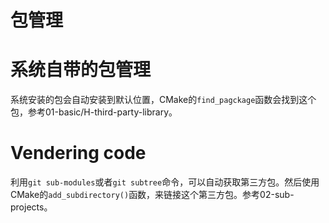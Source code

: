 # 包管理

# 系统自带的包管理

系统安装的包会自动安装到默认位置，CMake的`find_pagckage`函数会找到这个包，参考01-basic/H-third-party-library。

# Vendering code

利用`git sub-modules`或者`git subtree`命令，可以自动获取第三方包。然后使用CMake的`add_subdirectory()`函数，来链接这个第三方包。参考02-sub-projects。
